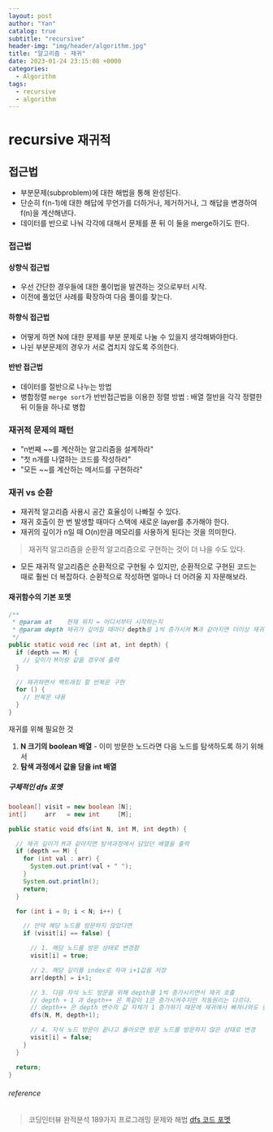 ```yaml
---
layout: post
author: "Yan"
catalog: true
subtitle: "recursive"
header-img: "img/header/algorithm.jpg"
title: "알고리즘 - 재귀"
date: 2023-01-24 23:15:08 +0000
categories:
  - Algorithm
tags:
  - recursive
  - algorithm
---
```


# recursive `재귀적`

## 접근법

- 부분문제(subproblem)에 대한 해법을 통해 완성된다.
- 단순히 f(n-1)에 대한 해답에 무언가를 더하거나, 제거하거나, 그 해답을 변경하여 f(n)을 계산해낸다.
- 데이터를 반으로 나눠 각각에 대해서 문제를 푼 뒤 이 둘을 merge하기도 한다.

### 접근법

#### 상향식 접근법
- 우선 간단한 경우들에 대한 풀이법을 발견하는 것으로부터 시작.
- 이전에 풀었던 사례를 확장하여 다음 풀이를 찾는다.

#### 하향식 접근법
- 어떻게 하면 N에 대한 문제를 부분 문제로 나눌 수 있을지 생각해봐야한다.
- 나뉜 부분문제의 경우가 서로 겹치지 않도록 주의한다.

#### 반반 접근법
- 데이터를 절반으로 나누는 방법
- 병합정렬 `merge sort`가 반반접근법을 이용한 정렬 방법 : 배열 절반을 각각 정렬한 뒤 이들을 하나로 병합

### 재귀적 문제의 패턴
- "n번째 ~~를 계산하는 알고리즘을 설계하라"
- "첫 n개를 나열하는 코드를 작성하라"
- "모든 ~~를 계산하는 메서드를 구현하라"

### 재귀 vs 순환

- 재귀적 알고리즘 사용시 공간 효율성이 나빠질 수 있다.
- 재귀 호출이 한 번 발생할 때마다 스택에 새로운 layer를 추가해야 한다.
- 재귀의 깊이가 n일 때 O(n)만큼 메모리를 사용하게 된다는 것을 의미한다.
> 재귀적 알고리즘을 순환적 알고리즘으로 구현하는 것이 더 나을 수도 있다.
- 모든 재귀적 알고리즘은 순환적으로 구현될 수 있지만, 순환적으로 구현된 코드는 때로 훨씬 더 복잡하다. 순환적으로 작성하면 얼마나 더 어려울 지 자문해보라.

#### 재귀함수의 기본 포멧

```java
/**
 * @param at    현재 위치 = 어디서부터 시작하는지
 * @param depth 재귀가 깊어질 때마다 depth를 1씩 증가시켜 M과 같아지면 더이상 재귀를 호출하지 않고 return 하고 끝남
 */
public static void rec (int at, int depth) {
  if (depth == M) {
    // 깊이가 M이랑 같을 경우에 출력
  }

  // 재귀하면서 백트래킹 할 반복문 구현
  for () {
    // 반복문 내용
  }
}
```

재귀를 위해 필요한 것 

1. **N 크기의 boolean 배열** - 이미 방문한 노드라면 다음 노드를 탐색하도록 하기 위해서
2. **탐색 과정에서 값을 담을 int 배열**


##### 구체적인  dfs 포멧 

```java
boolean[] visit = new boolean [N];
int[]     arr   = new int     [M];

public static void dfs(int N, int M, int depth) {

  // 재귀 깊이가 M과 같아지면 탐색과정에서 담았던 배열을 출력
  if (depth == M) {
    for (int val : arr) {
      System.out.print(val + " ");
    }
    System.out.println();
    return;
  }

  for (int i = 0; i < N; i++) {

    // 만약 해당 노드를 방문하지 않았다면
    if (visit[i] == false) {

      // 1. 해당 노드를 방문 상태로 변경함
      visit[i] = true;

      // 2. 해당 깊이를 index로 하여 i+1값을 저장
      arr[depth] = i+1;

      // 3. 다음 자식 노드 방문을 위해 depth를 1씩 증가시키면서 재귀 호출
      // depth + 1 과 depth++ 은 똑같이 1은 증가시켜주지만 작동원리는 다르다.
      // depth++ 은 depth 변수의 값 자체가 1 증가하기 때문에 재귀에서 빠져나와도 증가된 값은 그대로 유지된다.
      dfs(N, M, depth+1);

      // 4. 자식 노드 방문이 끝나고 돌아오면 방문 노드를 방문하지 않은 상태로 변경
      visit[i] = false;
    }
  }

  return;
}
```

###### reference

> 코딩인터뷰 완적분석 189가지 프로그래밍 문제와 해법
> [dfs 코드 포멧](https://st-lab.tistory.com/114)